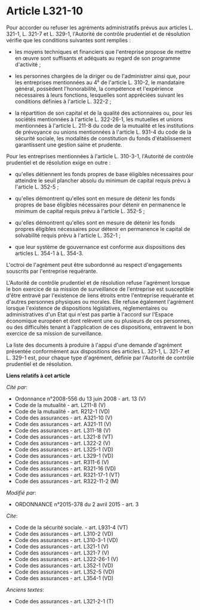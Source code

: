 # Article L321-10

Pour accorder ou refuser les agréments administratifs prévus aux articles L. 321-1, L. 321-7 et L. 329-1, l'Autorité de
contrôle prudentiel et de résolution vérifie que les conditions suivantes sont remplies :

- les moyens techniques et financiers que l'entreprise propose de mettre en œuvre sont suffisants et adéquats au regard de
son programme d'activité ;

- les personnes chargées de la diriger ou de l'administrer ainsi que, pour les entreprises mentionnées au 4° de l'article L.
310-2, le mandataire général, possèdent l'honorabilité, la compétence et l'expérience nécessaires à leurs fonctions,
lesquelles sont appréciées suivant les conditions définies à l'article L. 322-2 ;

- la répartition de son capital et de la qualité des actionnaires ou, pour les sociétés mentionnées à l'article L. 322-26-1,
les mutuelles et unions mentionnées à l'article L. 211-8 du code de la mutualité et les institutions de prévoyance ou unions
mentionnées à l'article L. 931-4 du code de la sécurité sociale, les modalités de constitution du fonds d'établissement
garantissent une gestion saine et prudente. 

Pour les entreprises mentionnées à l'article L. 310-3-1, l'Autorité de contrôle prudentiel et de résolution exige en outre :

- qu'elles détiennent les fonds propres de base éligibles nécessaires pour atteindre le seuil plancher absolu du minimum de
capital requis prévu à l'article L. 352-5 ;

- qu'elles démontrent qu'elles sont en mesure de détenir les fonds propres de base éligibles nécessaires pour détenir en
permanence le minimum de capital requis prévu à l'article L. 352-5 ;

- qu'elles démontrent qu'elles sont en mesure de détenir les fonds propres éligibles nécessaires pour détenir en permanence
le capital de solvabilité requis prévu à l'article L. 352-1 ;

- que leur système de gouvernance est conforme aux dispositions des articles L. 354-1 à L. 354-3. 

L'octroi de l'agrément peut être subordonné au respect d'engagements souscrits par l'entreprise requérante. 

L'Autorité de contrôle prudentiel et de résolution refuse l'agrément lorsque le bon exercice de sa mission de surveillance de
l'entreprise est susceptible d'être entravé par l'existence de liens étroits entre l'entreprise requérante et d'autres
personnes physiques ou morales. Elle refuse également l'agrément lorsque l'existence de dispositions législatives,
réglementaires ou administratives d'un Etat qui n'est pas partie à l'accord sur l'Espace économique européen et dont relèvent
une ou plusieurs de ces personnes, ou des difficultés tenant à l'application de ces dispositions, entravent le bon exercice
de sa mission de surveillance. 

La liste des documents à produire à l'appui d'une demande d'agrément présentée conformément aux dispositions des articles L.
321-1, L. 321-7 et L. 329-1 est, pour chaque type d'agrément, définie par l'Autorité de contrôle prudentiel et de résolution.

**Liens relatifs à cet article**

_Cité par_:

  - Ordonnance n°2008-556 du 13 juin 2008 - art. 13 (V)
  - Code de la mutualité - art. L211-8 (V)
  - Code de la mutualité - art. R212-1 (VD)
  - Code des assurances - art. A321-10 (V)
  - Code des assurances - art. A321-11 (V)
  - Code des assurances - art. L311-18 (V)
  - Code des assurances - art. L321-8 (VT)
  - Code des assurances - art. L322-2 (V)
  - Code des assurances - art. L325-1 (VD)
  - Code des assurances - art. L329-1 (VD)
  - Code des assurances - art. R311-6 (V)
  - Code des assurances - art. R321-16 (VD)
  - Code des assurances - art. R321-17-1 (VT)
  - Code des assurances - art. R322-11-2 (M)

_Modifié par_:

  - ORDONNANCE n°2015-378 du 2 avril 2015 - art. 3

_Cite_:

  - Code de la sécurité sociale. - art. L931-4 (VT)
  - Code des assurances - art. L310-2 (VD)
  - Code des assurances - art. L310-3-1 (VD)
  - Code des assurances - art. L321-1 (V)
  - Code des assurances - art. L321-7 (V)
  - Code des assurances - art. L322-26-1 (V)
  - Code des assurances - art. L352-1 (VD)
  - Code des assurances - art. L352-5 (VD)
  - Code des assurances - art. L354-1 (VD)

_Anciens textes_:

  - Code des assurances - art. L321-2-1 (T)
